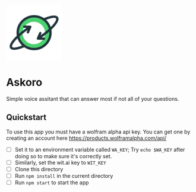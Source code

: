 <img src="icon.png" width="150" height="150" />

# Askoro

Simple voice assitant that can answer most if not all of your questions.

## Quickstart

To use this app you must have a wolfram alpha api key. You can get one by creating an account here https://products.wolframalpha.com/api/

- [ ] Set it to an environment variable called `WA_KEY`; Try `echo $WA_KEY` after doing so to make sure it's correctly set.
- [ ] Similarly, set the wit.ai key to `WIT_KEY`
- [ ] Clone this directory
- [ ] Run `npm install` in the current directory
- [ ] Run `npm start` to start the app
